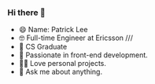 ### Hi there 👋


- 😄 Name: Patrick Lee
- 🤓 Full-time Engineer at Ericsson /// 
- 🔭 CS Graduate
- 🌱 Passionate in front-end development.
- 🏋🏻 Love personal projects.
- 💬 Ask me about anything.
